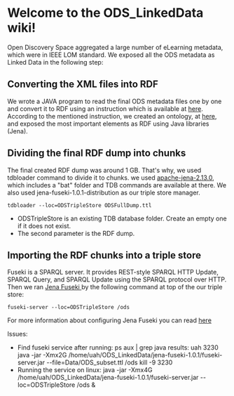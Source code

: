 # Welcome to the ODS_LinkedData wiki! 

Open Discovery Space aggregated a large number of eLearning metadata, which were in IEEE LOM standard. We exposed all the ODS metadata as Linked Data in the following step:

## Converting the XML files into RDF
We wrote a JAVA program to read the final ODS metadata files one by one and convert it to RDF using an instruction which is available at [here](http://data.opendiscoveryspace.eu/ODS_LOM2LD/ODS_SecondDraft.html). According to the mentioned instruction, we created an ontology, at [here](http://data.opendiscoveryspace.eu/lom_ontology_ods.owl#), and exposed the most important elements as RDF using Java libraries (Jena). 

## Dividing the final RDF dump into chunks
The final created RDF dump was around 1 GB. That's why, we used tdbloader command to divide it to chunks. 
we used [apache-jena-2.13.0](http://jena.apache.org/download/index.cgi), which includes a "bat" folder and TDB commands are available at there. We also used jena-fuseki-1.0.1-distribution as our triple store manager.

`tdbloader --loc=ODSTripleStore ODSFullDump.ttl`

* ODSTripleStore is an existing TDB database folder. Create an empty one if it does not exist.
* The second parameter is the RDF dump.

## Importing the RDF chunks into a triple store
Fuseki is a SPARQL server. It provides REST-style SPARQL HTTP Update, SPARQL Query, and SPARQL Update using the SPARQL protocol over HTTP. <br>
Then we ran [Jena Fuseki ](http://jena.apache.org/documentation/serving_data/) by the following command at top of the our triple store:

`fuseki-server --loc=ODSTripleStore /ods` 

For more information about configuring Jena Fuseki you can read [here ](http://jena.apache.org/documentation/serving_data/)


Issues:
- Find fuseki service after running: ps aux | grep java 
results: uah       3230 java -jar -Xmx2G /home/uah/ODS_LinkedData/jena-fuseki-1.0.1/fuseki-server.jar --file=Data/ODS_subset.ttl /ods
kill -9 3230
- Running the service on linux: java -jar -Xmx4G /home/uah/ODS_LinkedData/jena-fuseki-1.0.1/fuseki-server.jar --loc=ODSTripleStore  /ods &

